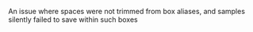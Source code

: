 
An issue where spaces were not trimmed from box aliases, and samples silently
failed to save within such boxes
